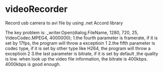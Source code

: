 # videoRecorder
Record usb camera to avi file by using .net Accord library

The key problem is: 
_writer.Open(dialog.FileName, 1280, 720, 25, VideoCodec.MPEG4, 4000000);
1.the fourth parameter is framerate, if it is set by 17fps, the program will throw a exceptioin 1
2.the fifth parameter is codec type, if it is set by other type like H264, the program will throw a exceptioin 2
3.the last parameter is bitrate, if it is set by default ,the quality is low. when look up the video file information, the bitrate is 400kbps. 4000kbps is good enough.
